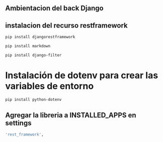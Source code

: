 ## Ambientacion del back Django

## instalacion del recurso restframework
```bash
pip install djangorestframework
```
```bash
pip install markdown
```
```bash       
pip install django-filter  
```
# Instalación de dotenv para crear las variables de entorno
```bash
pip install python-dotenv
```

## Agregar la libreria a INSTALLED_APPS en settings
```bash
'rest_framework',
```
